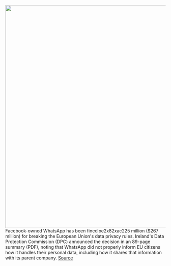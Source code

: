 <img src='https://cdn.vox-cdn.com/thumbor/_iT9MANfQUzldBu_fqxtusJhcAE=/0x0:2040x1360/1200x800/filters:focal(857x517:1183x843)/cdn.vox-cdn.com/uploads/chorus_image/image/69807797/acastro_210119_1777_whatsapp_0002.0.jpg' width='700px' /><br/>
Facebook-owned WhatsApp has been fined xe2x82xac225 million ($267 million) for breaking the European Union's data privacy rules. Ireland's Data Protection Commission (DPC) announced the decision in an 89-page summary (PDF), noting that WhatsApp did not properly inform EU citizens how it handles their personal data, including how it shares that information with its parent company.
<a href='https://www.theverge.com/2021/9/2/22653747/whatsapp-fine-amount-europe-gdpr-privacy'> Source <a/>